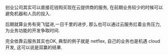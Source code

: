 创业公司其实可以直接花钱购买现在云提供商的服务, 在前期业务较少的时候可以避免机器和人员的投入.

后期就算业务有突飞猛进,一日千里的进步, 那么也可以通过云服务扛着业务压力, 为业务功能的开发争取时间.

完全依靠云服务其实也OK, 典型的例子就是 netflex, 自己的业务也是机遇 cloud 开发, 这可以说是双赢的结果.
